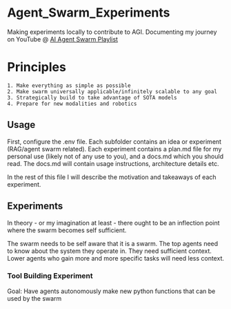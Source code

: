 # Agent_Swarm_Experiments
Making experiments locally to contribute to AGI. Documenting my journey on YouTube @ [AI Agent Swarm Playlist](https://youtube.com/playlist?list=PLO8gVow6df_Rh7DEJ10_WAdnkGnIRCh-K&si=eYdyBu7NShKckilS)

# Principles
    1. Make everything as simple as possible
    2. Make swarm universally applicable/infinitely scalable to any goal
    3. Strategically build to take advantage of SOTA models
    4. Prepare for new modalities and robotics

## Usage
First, configure the .env file. Each subfolder contains an idea or experiment (RAG/agent swarm related). Each experiment contains a plan.md file for my personal use (likely not of any use to you), and a docs.md which you should read. The docs.md will contain usage instructions, architecture details etc.

In the rest of this file I will describe the motivation and takeaways of each experiment.

## Experiments

In theory - or my imagination at least - there ought to be an inflection point where the swarm becomes self sufficient. 

The swarm needs to be self aware that it is a swarm. The top agents need to know about the system they operate in. They need sufficient context. Lower agents who gain more and more specific tasks will need less context.



### Tool Building Experiment
Goal: Have agents autonomously make new python functions that can be used by the swarm